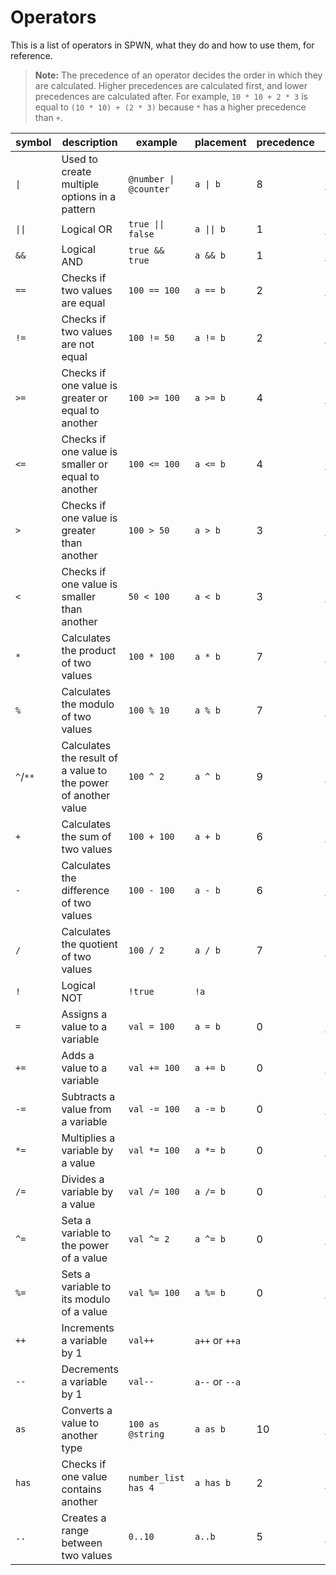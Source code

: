 # Operators

This is a list of operators in SPWN, what they do and how to use them, for reference.

> **Note:** The precedence of an operator decides the order in which they are calculated. Higher precedences are calculated first, and lower precedences are calculated after. For example, `10 * 10 + 2 * 3` is equal to `(10 * 10) + (2 * 3)` because `*` has a higher precedence than `+`.

| symbol   | description                                                    | example               | placement      | precedence | builtin name      |
| -------- | -------------------------------------------------------------- | --------------------- | -------------- | ---------- | ----------------- |
| `\|`     | Used to create multiple options in a pattern                   | `@number \| @counter` | `a \| b`       | 8          | `_either_`        |
| `\|\|`   | Logical OR                                                     | `true \|\| false`     | `a \|\| b`     | 1          | `_or_`            |
| `&&`     | Logical AND                                                    | `true && true`        | `a && b`       | 1          | `_and_`           |
| `==`     | Checks if two values are equal                                 | `100 == 100`          | `a == b`       | 2          | `_equal_`         |
| `!=`     | Checks if two values are not equal                             | `100 != 50`           | `a != b`       | 2          | `_not_equal_`     |
| `>=`     | Checks if one value is greater or equal to another             | `100 >= 100`          | `a >= b`       | 4          | `_more_or_equal_` |
| `<=`     | Checks if one value is smaller or equal to another             | `100 <= 100`          | `a <= b`       | 4          | `_less_or_equal_` |
| `>`      | Checks if one value is greater than another                    | `100 > 50`            | `a > b`        | 3          | `_more_`          |
| `<`      | Checks if one value is smaller than another                    | `50 < 100`            | `a < b`        | 3          | `_less_`          |
| `*`      | Calculates the product of two values                           | `100 * 100`           | `a * b`        | 7          | `_times_`         |
| `%`      | Calculates the modulo of two values                            | `100 % 10`            | `a % b`        | 7          | `_mod_`           |
| `^`/`**` | Calculates the result of a value to the power of another value | `100 ^ 2`             | `a ^ b`        | 9          | `_pow_`           |
| `+`      | Calculates the sum of two values                               | `100 + 100`           | `a + b`        | 6          | `_plus_`          |
| `-`      | Calculates the difference of two values                        | `100 - 100`           | `a - b`        | 6          | `_minus_`         |
| `/`      | Calculates the quotient of two values                          | `100 / 2`             | `a / b`        | 7          | `_divided_by_`    |
| `!`      | Logical NOT                                                    | `!true`               | `!a`           |            |                   |
| `=`      | Assigns a value to a variable                                  | `val = 100`           | `a = b`        | 0          | `_assign_`        |
| `+=`     | Adds a value to a variable                                     | `val += 100`          | `a += b`       | 0          | `_add_`           |
| `-=`     | Subtracts a value from a variable                              | `val -= 100`          | `a -= b`       | 0          | `_subtract_`      |
| `*=`     | Multiplies a variable by a value                               | `val *= 100`          | `a *= b`       | 0          | `_multiply_`      |
| `/=`     | Divides a variable by a value                                  | `val /= 100`          | `a /= b`       | 0          | `_divide_`        |
| `^=`     | Seta a variable to the power of a value                        | `val ^= 2`            | `a ^= b`       | 0          | `_exponate_`      |
| `%=`     | Sets a variable to its modulo of a value                       | `val %= 100`          | `a %= b`       | 0          | `_modulate_`      |
| `++`     | Increments a variable by 1                                     | `val++`               | `a++` or `++a` |            |                   |
| `--`     | Decrements a variable by 1                                     | `val--`               | `a--` or `--a` |            |                   |
| `as`     | Converts a value to another type                               | `100 as @string`      | `a as b`       | 10         | `_as_`            |
| `has`    | Checks if one value contains another                           | `number_list has 4`   | `a has b`      | 2          | `_has_`           |
| `..`     | Creates a range between two values                             | `0..10`               | `a..b`         | 5          | `_range_`         |
